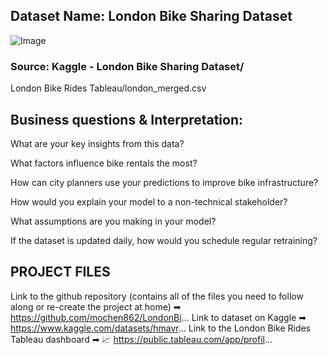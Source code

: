 ## Dataset Name: London Bike Sharing Dataset

![Image](https://github.com/user-attachments/assets/eb134a88-8a5c-449a-a6ab-f986c8987bde)

### Source: Kaggle - London Bike Sharing Dataset/ 
London Bike Rides Tableau/london_merged.csv

## Business questions & Interpretation:

What are your key insights from this data?

What factors influence bike rentals the most?

How can city planners use your predictions to improve bike infrastructure?

How would you explain your model to a non-technical stakeholder?

What assumptions are you making in your model?

If the dataset is updated daily, how would you schedule regular retraining?

## PROJECT FILES
Link to the github repository (contains all of the files you need to follow along or re-create the project at home) ➡︎ https://github.com/mochen862/LondonBi...
Link to dataset on Kaggle ➡︎ https://www.kaggle.com/datasets/hmavr...
Link to the London Bike Rides Tableau dashboard ➡︎ 📈 https://public.tableau.com/app/profil...
